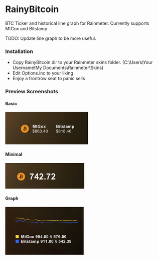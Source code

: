 RainyBitcoin
============

BTC Ticker and historical line graph for Rainmeter. Currently supports MtGox and Bitstamp.

TODO: Update line graph to be more useful.

### Installation
- Copy RainyBitcoin dir to your Rainmeter skins folder. (C:\Users\Your Username\My Documents\Rainmeter\Skins)
- Edit Options.inc to your liking
- Enjoy a frontrow seat to panic sells


### Preview Screenshots
#### Basic
![Basic Ticker](preview_basicticker.png)

#### Minimal
![Minimal Ticker](preview_minimalticker.png)

#### Graph
![Line Graph](preview_linegraph.png)